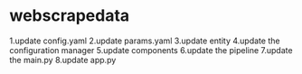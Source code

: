 # webscrapedata

1.update config.yaml
2.update params.yaml
3.update entity
4.update the configuration manager
5.update components
6.update the pipeline
7.update the main.py
8.update app.py
